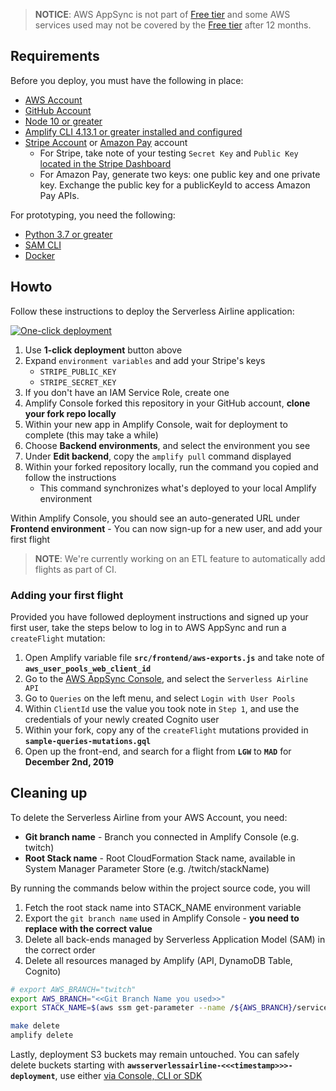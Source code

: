 

> **NOTICE**: AWS AppSync is not part of [Free tier](https://aws.amazon.com/free) and some AWS services used may not be covered by the [Free tier](https://aws.amazon.com/free) after 12 months.

## Requirements

Before you deploy, you must have the following in place:

* [AWS Account](https://aws.amazon.com/account/)
* [GitHub Account](https://github.com)
* [Node 10 or greater](https://nodejs.org/en/download/)
* [Amplify CLI 4.13.1 or greater installed and configured](https://aws-amplify.github.io/docs/cli-toolchain/quickstart#quickstart)
* [Stripe Account](https://dashboard.stripe.com/register) or [Amazon Pay](https://pay.amazon.com/signup) account
    - For Stripe, take note of your testing `Secret Key` and `Public Key` [located in the Stripe Dashboard](https://support.stripe.com/questions/locate-api-keys)
    - For Amazon Pay, generate two keys: one public key and one private key. Exchange the public key for a publicKeyId to access Amazon Pay APIs.

For prototyping, you need the following:

* [Python 3.7 or greater](https://realpython.com/installing-python/)
* [SAM CLI](https://docs.aws.amazon.com/serverless-application-model/latest/developerguide/serverless-sam-cli-install.html)
* [Docker](https://docs.docker.com/install/)

## Howto

Follow these instructions to deploy the Serverless Airline application:

[![One-click deployment](https://oneclick.amplifyapp.com/button.svg)](https://console.aws.amazon.com/amplify/home#/deploy?repo=https://github.com/aws-samples/aws-serverless-airline-booking)

1) Use **1-click deployment** button above
2) Expand `environment variables` and add your Stripe's keys
    - `STRIPE_PUBLIC_KEY`
    - `STRIPE_SECRET_KEY`
3) If you don't have an IAM Service Role, create one
4) Amplify Console forked this repository in your GitHub account, **clone your fork repo locally**
5) Within your new app in Amplify Console, wait for deployment to complete (this may take a while)
6) Choose **Backend environments**, and select the environment you see
7) Under **Edit backend**, copy the `amplify pull` command displayed
8) Within your forked repository locally, run the command you copied and follow the instructions
    - This command synchronizes what's deployed to your local Amplify environment

Within Amplify Console, you should see an auto-generated URL under **Frontend environment** - You can now sign-up for a new user, and add your first flight

> **NOTE**: We're currently working on an ETL feature to automatically add flights as part of CI.

### Adding your first flight

Provided you have followed deployment instructions and signed up your first user, take the steps below to log in to AWS AppSync and run a `createFlight` mutation:

1. Open Amplify variable file **`src/frontend/aws-exports.js`** and take note of **`aws_user_pools_web_client_id`**
2. Go to the [AWS AppSync Console](https://console.aws.amazon.com/appsync/home), and select the `Serverless Airline API`
3. Go to `Queries` on the left menu, and select `Login with User Pools`
4. Within `ClientId` use the value you took note in `Step 1`, and use the credentials of your newly created Cognito user
5. Within your fork, copy any of the `createFlight` mutations provided in **`sample-queries-mutations.gql`**
6. Open up the front-end, and search for a flight from **`LGW`** to **`MAD`** for **December 2nd, 2019**

## Cleaning up

To delete the Serverless Airline from your AWS Account, you need: 

* **Git branch name** - Branch you connected in Amplify Console (e.g. twitch)
* **Root Stack name** - Root CloudFormation Stack name, available in System Manager Parameter Store (e.g. /twitch/stackName)

By running the commands below within the project source code, you will

1. Fetch the root stack name into STACK_NAME environment variable
2. Export the `git branch name` used in Amplify Console - **you need to replace with the correct value**
3. Delete all back-ends managed by Serverless Application Model (SAM) in the correct order
4. Delete all resources managed by Amplify (API, DynamoDB Table, Cognito)

```bash
# export AWS_BRANCH="twitch"
export AWS_BRANCH="<<Git Branch Name you used>>"
export STACK_NAME=$(aws ssm get-parameter --name /${AWS_BRANCH}/service/amplify/deployment/stackName --query 'Parameter.Value' --output text)

make delete
amplify delete
```

Lastly, deployment S3 buckets may remain untouched. You can safely delete buckets starting with **`awsserverlessairline-<<<timestamp>>>-deployment`**, use either [via Console, CLI or SDK](https://docs.aws.amazon.com/AmazonS3/latest/dev/delete-or-empty-bucket.html#delete-bucket)
